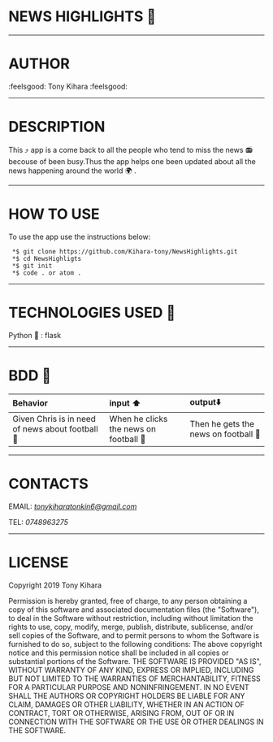 # NEWS HIGHLIGHTS :newspaper:
----------------------------
# AUTHOR

 :feelsgood: Tony Kihara :feelsgood:

 -------------------------

# DESCRIPTION

 This :arrow_heading_up:  app is a come back to all the people who tend to miss the news :radio:  becouse of been busy.Thus the app helps one been updated about all the news happening around the world :earth_africa: .

 -------------------------

# HOW TO USE
 
 To use the app use the instructions below:
 ~~~
  *$ git clone https://github.com/Kihara-tony/NewsHighlights.git
  *$ cd NewsHighligts
  *$ git init 
  *$ code . or atom .
 ~~~

 ----------------------

# TECHNOLOGIES USED :satellite:

 Python :snake: : flask

 ----------------
# BDD :ghost:

|Behavior|input :arrow_up:|output:arrow_down:|
|:-------|:----|:-----|
|Given Chris is in need of news about football :football: |When he clicks the news on football :football:|Then he gets the news on football :football:|

---------------------------
# CONTACTS

 EMAIL: *tonykiharatonkin6@gmail.com*

 TEL: *0748963275*

------------------------
# LICENSE

 Copyright 2019 Tony Kihara

 Permission is hereby granted, free of charge, to any person obtaining a copy of this software and associated documentation files (the "Software"), to deal in the Software without restriction, including without limitation the rights to use, copy, modify, merge, publish, distribute, sublicense, and/or sell copies of the Software, and to permit persons to whom the Software is furnished to do so, subject to the following conditions:
 The above copyright notice and this permission notice shall be included in all copies or substantial portions of the Software.
 THE SOFTWARE IS PROVIDED "AS IS", WITHOUT WARRANTY OF ANY KIND, EXPRESS OR IMPLIED, INCLUDING BUT NOT LIMITED TO THE WARRANTIES OF MERCHANTABILITY, FITNESS FOR A PARTICULAR PURPOSE AND NONINFRINGEMENT. IN NO EVENT SHALL THE AUTHORS OR COPYRIGHT HOLDERS BE LIABLE FOR ANY CLAIM, DAMAGES OR OTHER LIABILITY, WHETHER IN AN ACTION OF CONTRACT, TORT OR OTHERWISE, ARISING FROM, OUT OF OR IN CONNECTION WITH THE SOFTWARE OR THE USE OR OTHER DEALINGS IN THE SOFTWARE.
